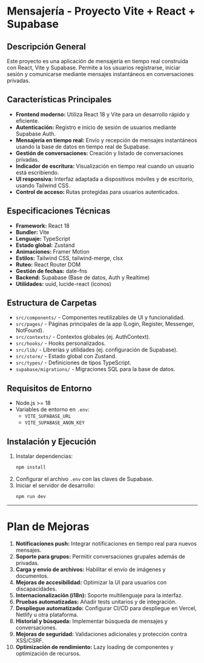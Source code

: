 # Mensajería - Proyecto Vite + React + Supabase

## Descripción General
Este proyecto es una aplicación de mensajería en tiempo real construida con React, Vite y Supabase. Permite a los usuarios registrarse, iniciar sesión y comunicarse mediante mensajes instantáneos en conversaciones privadas.

## Características Principales
- **Frontend moderno:** Utiliza React 18 y Vite para un desarrollo rápido y eficiente.
- **Autenticación:** Registro e inicio de sesión de usuarios mediante Supabase Auth.
- **Mensajería en tiempo real:** Envío y recepción de mensajes instantáneos usando la base de datos en tiempo real de Supabase.
- **Gestión de conversaciones:** Creación y listado de conversaciones privadas.
- **Indicador de escritura:** Visualización en tiempo real cuando un usuario está escribiendo.
- **UI responsiva:** Interfaz adaptada a dispositivos móviles y de escritorio, usando Tailwind CSS.
- **Control de acceso:** Rutas protegidas para usuarios autenticados.

## Especificaciones Técnicas
- **Framework:** React 18
- **Bundler:** Vite
- **Lenguaje:** TypeScript
- **Estado global:** Zustand
- **Animaciones:** Framer Motion
- **Estilos:** Tailwind CSS, tailwind-merge, clsx
- **Ruteo:** React Router DOM
- **Gestión de fechas:** date-fns
- **Backend:** Supabase (Base de datos, Auth y Realtime)
- **Utilidades:** uuid, lucide-react (iconos)

## Estructura de Carpetas
- `src/components/` - Componentes reutilizables de UI y funcionalidad.
- `src/pages/` - Páginas principales de la app (Login, Register, Messenger, NotFound).
- `src/contexts/` - Contextos globales (ej. AuthContext).
- `src/hooks/` - Hooks personalizados.
- `src/lib/` - Librerías y utilidades (ej. configuración de Supabase).
- `src/store/` - Estado global con Zustand.
- `src/types/` - Definiciones de tipos TypeScript.
- `supabase/migrations/` - Migraciones SQL para la base de datos.

## Requisitos de Entorno
- Node.js >= 18
- Variables de entorno en `.env`:
  - `VITE_SUPABASE_URL`
  - `VITE_SUPABASE_ANON_KEY`

## Instalación y Ejecución
1. Instalar dependencias:
   ```bash
   npm install
   ```
2. Configurar el archivo `.env` con las claves de Supabase.
3. Iniciar el servidor de desarrollo:
   ```bash
   npm run dev
   ```

---

# Plan de Mejoras

1. **Notificaciones push:** Integrar notificaciones en tiempo real para nuevos mensajes.
2. **Soporte para grupos:** Permitir conversaciones grupales además de privadas.
3. **Carga y envío de archivos:** Habilitar el envío de imágenes y documentos.
4. **Mejoras de accesibilidad:** Optimizar la UI para usuarios con discapacidades.
5. **Internacionalización (i18n):** Soporte multilenguaje para la interfaz.
6. **Pruebas automatizadas:** Añadir tests unitarios y de integración.
7. **Despliegue automatizado:** Configurar CI/CD para despliegue en Vercel, Netlify u otra plataforma.
8. **Historial y búsqueda:** Implementar búsqueda de mensajes y conversaciones.
9. **Mejoras de seguridad:** Validaciones adicionales y protección contra XSS/CSRF.
10. **Optimización de rendimiento:** Lazy loading de componentes y optimización de recursos.
